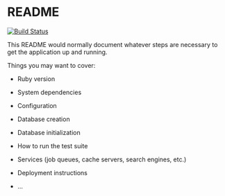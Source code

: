 # README

[![Build Status](https://codeship.com/projects/f5472890-ecbe-0135-6c23-1ea4b672d33f/status?branch=master)](https://codeship.com/projects/f5472890-ecbe-0135-6c23-1ea4b672d33f/status?branch=master)

This README would normally document whatever steps are necessary to get the
application up and running.

Things you may want to cover:

* Ruby version

* System dependencies

* Configuration

* Database creation

* Database initialization

* How to run the test suite

* Services (job queues, cache servers, search engines, etc.)

* Deployment instructions

* ...
